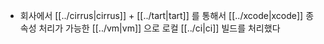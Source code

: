 - 회사에서 [[../cirrus|cirrus]] + [[../tart|tart]] 를 통해서 [[../xcode|xcode]] 종속성 처리가 가능한 [[../vm|vm]] 으로 로컬 [[../ci|ci]] 빌드를 처리했다
